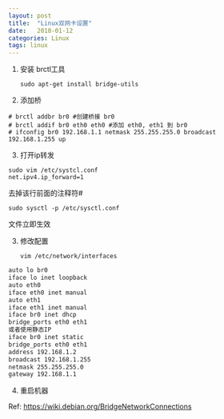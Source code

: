 ```yaml
---
layout: post
title:  "Linux双网卡设置"
date:   2018-01-12
categories: Linux
tags: linux
---
```


1. 安装 brctl工具

    `sudo apt-get install bridge-utils`

2. 添加桥
```
# brctl addbr br0 #创建桥接 br0
# brctl addif br0 eth0 eth0 #添加 eth0, eth1 到 br0
# ifconfig br0 192.168.1.1 netmask 255.255.255.0 broadcast 192.168.1.255 up
```

3. 打开ip转发
```
sudo vim /etc/systcl.conf
net.ipv4.ip_forward=1
```
去掉该行前面的注释符#
```
sudo sysctl -p /etc/sysctl.conf 
```
文件立即生效

3. 修改配置

    `vim /etc/network/interfaces`
```bash
auto lo br0
iface lo inet loopback
auto eth0
iface eth0 inet manual
auto eth1
iface eth1 inet manual
iface br0 inet dhcp
bridge_ports eth0 eth1
或者使用静态IP
iface br0 inet static
bridge_ports eth0 eth1
address 192.168.1.2
broadcast 192.168.1.255
netmask 255.255.255.0
gateway 192.168.1.1
```

4. 重启机器

Ref: https://wiki.debian.org/BridgeNetworkConnections